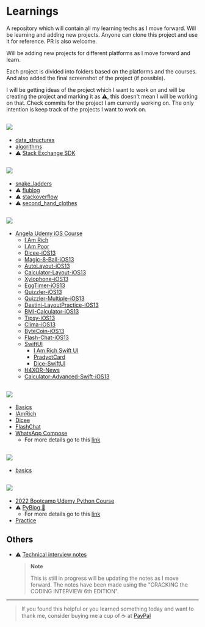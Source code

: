 # Learnings

A repository which will contain all my learning techs as I move forward. Will be learning and adding new projects. Anyone can clone this project and use it for reference. PR is also welcome.

Will be adding new projects for different platforms as I move forward and learn.

Each project is divided into folders based on the platforms and the courses. And also added the final screenshot of the project (if possible).

I will be getting ideas of the project which I want to work on and will be creating the project and marking it as ⚠️, this doesn't mean I will be working on that. Check commits for the project I am currently working on. The only intention is keep track of the projects I want to work on.

## [<img src="https://img.shields.io/badge/Dart-0175C2?style=for-the-badge&logo=dart&logoColor=white" />](https://github.com/pradyotprksh/development_learning/tree/main/dart)
  - [data_structures](https://github.com/pradyotprksh/development_learning/tree/main/dart/data_structures)
  - [algorithms](https://github.com/pradyotprksh/development_learning/tree/main/dart/algorithms)
  - ⚠️ [Stack Exchange SDK](https://github.com/pradyotprksh/development_learning/tree/main/dart/stackexchange_api)

## [<img src="https://img.shields.io/badge/Flutter-02569B?style=for-the-badge&logo=flutter&logoColor=white" />](https://github.com/pradyotprksh/development_learning/tree/main/flutter)
  - [snake_ladders](https://github.com/pradyotprksh/development_learning/tree/main/flutter/snake_ladders)
  - ⚠️ [flublog](https://github.com/pradyotprksh/development_learning/tree/main/flutter/flublog)
  - ⚠️ [stackoverflow](https://github.com/pradyotprksh/development_learning/tree/main/flutter/stackoverflow)
  - ⚠️ [second_hand_clothes](https://github.com/pradyotprksh/development_learning/tree/main/flutter/second_hand_clothes)

## [<img src="https://img.shields.io/badge/iOS-E34C26?style=for-the-badge&logo=ios&logoColor=white" />](https://github.com/pradyotprksh/development_learning/tree/main/ios)
  - [Angela Udemy iOS Course](https://github.com/pradyotprksh/development_learning/tree/main/ios/angela_udemy) 
    - [I Am Rich](https://github.com/pradyotprksh/development_learning/tree/main/ios/angela_udemy/i_am_rich)
    - [I Am Poor](https://github.com/pradyotprksh/development_learning/tree/main/ios/angela_udemy/i_am_poor)
    - [Dicee-iOS13](https://github.com/pradyotprksh/development_learning/tree/main/ios/angela_udemy/Dicee-iOS13)
    - [Magic-8-Ball-iOS13](https://github.com/pradyotprksh/development_learning/tree/main/ios/angela_udemy/Magic-8-Ball-iOS13)
    - [AutoLayout-iOS13](https://github.com/pradyotprksh/development_learning/tree/main/ios/angela_udemy/AutoLayout-iOS13)
    - [Calculator-Layout-iOS13](https://github.com/pradyotprksh/development_learning/tree/main/ios/angela_udemy/Calculator-Layout-iOS13)
    - [Xylophone-iOS13](https://github.com/pradyotprksh/development_learning/tree/main/ios/angela_udemy/Xylophone-iOS13)
    - [EggTimer-iOS13](https://github.com/pradyotprksh/development_learning/tree/main/ios/angela_udemy/EggTimer-iOS13)
    - [Quizzler-iOS13](https://github.com/pradyotprksh/development_learning/tree/main/ios/angela_udemy/Quizzler-iOS13)
    - [Quizzler-Multiple-iOS13](https://github.com/pradyotprksh/development_learning/tree/main/ios/angela_udemy/Quizzler-Multiple-iOS13)
    - [Destini-LayoutPractice-iOS13](https://github.com/pradyotprksh/development_learning/tree/main/ios/angela_udemy/Destini-LayoutPractice-iOS13)
    - [BMI-Calculator-iOS13](https://github.com/pradyotprksh/development_learning/tree/main/ios/angela_udemy/BMI-Calculator-iOS13)
    - [Tipsy-iOS13](https://github.com/pradyotprksh/development_learning/tree/main/ios/angela_udemy/Tipsy-iOS13)
    - [Clima-iOS13](https://github.com/pradyotprksh/development_learning/tree/main/ios/angela_udemy/Clima-iOS13)
    - [ByteCoin-iOS13](https://github.com/pradyotprksh/development_learning/tree/main/ios/angela_udemy/ByteCoin-iOS13)
    - [Flash-Chat-iOS13](https://github.com/pradyotprksh/development_learning/tree/main/ios/angela_udemy/Flash-Chat-iOS13)
    - [SwiftUI](https://github.com/pradyotprksh/development_learning/tree/main/ios/angela_udemy/SwiftUI)
      - [I Am Rich Swift UI](https://github.com/pradyotprksh/development_learning/tree/main/ios/angela_udemy/SwiftUI/I%20Am%20Rich%20Swift%20UI)
      - [PradyotCard](https://github.com/pradyotprksh/development_learning/tree/main/ios/angela_udemy/SwiftUI/PradyotCard)
      - [Dice-SwiftUI](https://github.com/pradyotprksh/development_learning/tree/main/ios/angela_udemy/SwiftUI/Dice-SwiftUI)
    - [H4XOR-News](https://github.com/pradyotprksh/development_learning/tree/main/ios/angela_udemy/SwiftUI/H4XOR-News)
    - [Calculator-Advanced-Swift-iOS13](https://github.com/pradyotprksh/development_learning/tree/main/ios/angela_udemy/Calculator-Advanced-Swift-iOS13)

## [<img src="https://img.shields.io/badge/Android-3DDC84?style=for-the-badge&logo=android&logoColor=white" />](https://github.com/pradyotprksh/development_learning/tree/main/jetpack_compose)
  - [Basics](https://github.com/pradyotprksh/development_learning/tree/main/jetpack_compose/basics)
  - [IAmRich](https://github.com/pradyotprksh/development_learning/tree/main/jetpack_compose/IAmRich)
  - [Dicee](https://github.com/pradyotprksh/development_learning/tree/main/jetpack_compose/Dicee)
  - [FlashChat](https://github.com/pradyotprksh/development_learning/tree/main/jetpack_compose/FlashChat)
  - [WhatsApp Compose](https://github.com/pradyotprksh/development_learning/tree/main/jetpack_compose/WhatsAppCompose)
    - For more details go to this [link](https://medium.com/geekculture/whatsapp-clone-jetpack-compose-d90120723d88)

## [<img src="https://img.shields.io/badge/Kotlin-0095D5?&style=for-the-badge&logo=kotlin&logoColor=white" />](https://github.com/pradyotprksh/development_learning/tree/main/kotlin)
  - [basics](https://github.com/pradyotprksh/development_learning/tree/main/kotlin/basics)

## [<img src="https://img.shields.io/badge/Python-FFD43B?style=for-the-badge&logo=python&logoColor=blue" />](https://github.com/pradyotprksh/development_learning/tree/main/python)
  - [2022 Bootcamp Udemy Python Course](https://github.com/pradyotprksh/development_learning/tree/main/python/UdemyCourse/2022_Python_Bootcamp) 
  - ⚠️ [PyBlog 🐍](https://github.com/pradyotprksh/development_learning/tree/main/python/pyblog)
    - For more details go to this [link](https://pradyotprksh4.medium.com/pyblog-python-firebase-448233b9baa2)
  - [Practice](https://github.com/pradyotprksh/development_learning/tree/main/python/practice)

## Others
  - ⚠️ [Technical interview notes](https://pradyotprksh.notion.site/Technical-Interview-Notes-a12c1a0f334e4b6f85e72b299bace9ee)


      > **Note**
      > 
      > This is still in progress will be updating the notes as I move forward. The notes have been made using the "CRACKING the CODING INTERVIEW 6th EDITION".

---

> If you found this helpful or you learned something today and want to thank me, consider buying me a cup of ☕ at [PayPal](https://paypal.me/pradyotprksh)
